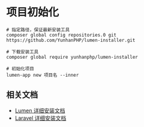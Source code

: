 # 项目初始化
````
# 指定路径，保证最新安装工具
composer global config repositories.0 git https://github.com/YunhanPHP/lumen-installer.git

# 下载安装工具
composer global require yunhanphp/lumen-installer

# 初始化项目
lumen-app new 项目名 --inner
````

## 相关文档
- [Lumen 详细安装文档](https://lumen.laravel.com/docs)
- [Laravel 详细安装文档](https://laravel.com/docs)
